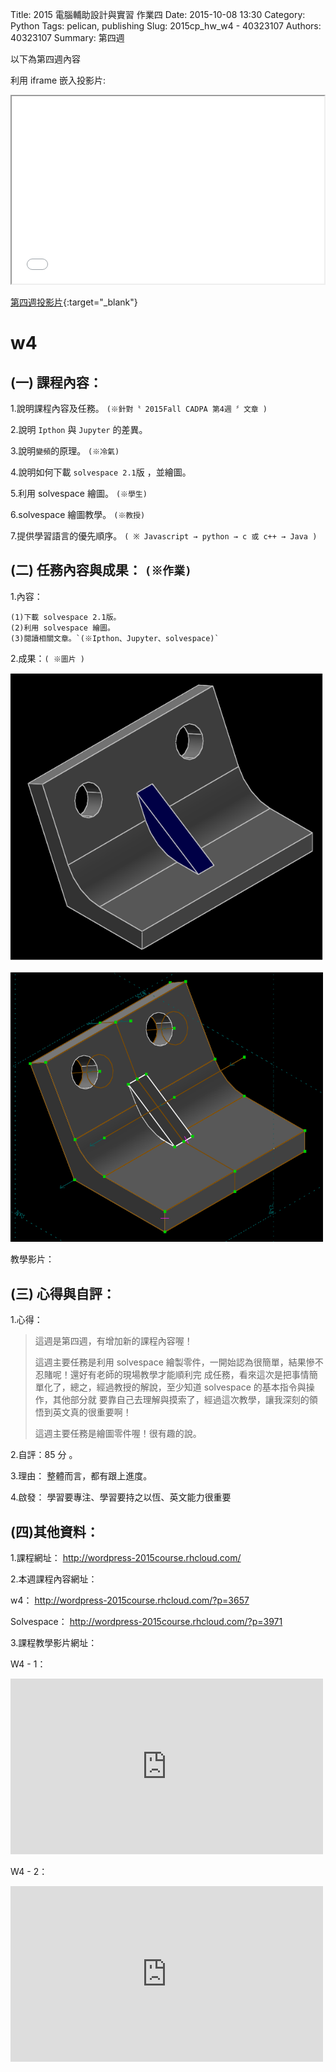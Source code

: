 Title: 2015 電腦輔助設計與實習 作業四
Date: 2015-10-08 13:30
Category: Python
Tags: pelican, publishing
Slug: 2015cp_hw_w4 -  40323107
Authors: 40323107
Summary: 第四週

以下為第四週內容

利用 iframe 嵌入投影片:

<iframe src="simplest4.html" width="500" height="300"></iframe>

[第四週投影片](simplest4.html){:target="_blank"}

w4
============

(一) 課程內容：
-------------------------

1.說明課程內容及任務。
`(※針對〝 2015Fall CADPA 第4週 〞文章 )`

2.說明 `Ipthon` 與 `Jupyter` 的差異。

3.說明`變頻`的原理。
`(※冷氣)`

4.說明如何下載 `solvespace 2.1`版 ，並繪圖。

5.利用 solvespace 繪圖。
`(※學生)`

6.solvespace 繪圖教學。
`(※教授)`

7.提供學習語言的優先順序。
`( ※ Javascript → python → c 或 c++ → Java )`

(二) 任務內容與成果： `(※作業)`
----------------------------------------------

1.內容：

    (1)下載 solvespace 2.1版。
    (2)利用 solvespace 繪圖。
    (3)閱讀相關文章。`(※Ipthon、Jupyter、solvespace)`

2.成果：`( ※圖片 )` 

<img src="images/01.PNG" width="500" alt="零件"></img>

<img src="images/10.08.PNG" width="500" alt="零件"></img>

教學影片：

(三) 心得與自評：
-------------------------

1.心得： 

> 這週是第四週，有增加新的課程內容喔！
>
> 這週主要任務是利用 solvespace 繪製零件，一開始認為很簡單，結果慘不忍賭呢！還好有老師的現場教學才能順利完
> 成任務，看來這次是把事情簡單化了，總之，經過教授的解說，至少知道 solvespace 的基本指令與操作，其他部分就
> 要靠自己去理解與摸索了，經過這次教學，讓我深刻的領悟到英文真的很重要啊！ 
>
> 這週主要任務是繪圖零件喔！很有趣的說。

2.自評：85 分 。

3.理由： 整體而言，都有跟上進度。

4.啟發： 學習要專注、學習要持之以恆、英文能力很重要

(四)其他資料： 
-------------------------

1.課程網址： <a href="http://wordpress-2015course.rhcloud.com/">http://wordpress-2015course.rhcloud.com/</a>

2.本週課程內容網址： 

w4： <a href="http://wordpress-2015course.rhcloud.com/?p=3657">http://wordpress-2015course.rhcloud.com/?p=3657</a>

Solvespace： <a href="http://wordpress-2015course.rhcloud.com/?p=3971">http://wordpress-2015course.rhcloud.com/?p=3971</a>


3.課程教學影片網址：

W4 - 1：
 <iframe src="https://player.vimeo.com/video/141762531" width="500" height="281" frameborder="0" webkitallowfullscreen mozallowfullscreen allowfullscreen></iframe>
 
 W4 - 2：
 <iframe src=" https://player.vimeo.com/video/141370058" width="500" height="281" frameborder="0" webkitallowfullscreen mozallowfullscreen allowfullscreen></iframe>





